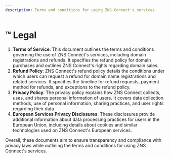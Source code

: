 ```yaml
---
description: Terms and conditions for using ZNS Connect's services
---
```


# ™️ Legal

1. **Terms of Service**: This document outlines the terms and conditions governing the use of ZNS Connect's services, including domain registrations and refunds. It specifies the refund policy for domain purchases and outlines ZNS Connect's rights regarding domain sales.
2. **Refund Policy**: ZNS Connect's refund policy details the conditions under which users can request a refund for domain name registrations and related services. It specifies the timeline for refund requests, payment method for refunds, and exceptions to the refund policy.
3. **Privacy Policy**: The privacy policy explains how ZNS Connect collects, uses, and shares personal information of users. It covers data collection methods, use of personal information, sharing practices, and user rights regarding their data.
4. **European Services Privacy Disclosures**: These disclosures provide additional information about data processing practices for users in the European Union, including details about cookies and similar technologies used on ZNS Connect's European services.

Overall, these documents aim to ensure transparency and compliance with privacy laws while outlining the terms and conditions for using ZNS Connect's services.
